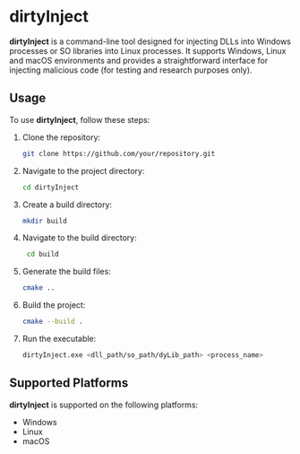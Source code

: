 # dirtyInject

**dirtyInject** is a command-line tool designed for injecting DLLs into Windows processes or SO libraries into Linux processes. It supports Windows, Linux and macOS environments and provides a straightforward interface for injecting malicious code (for testing and research purposes only).

## Usage

To use **dirtyInject**, follow these steps:

1. Clone the repository:
   ```bash
   git clone https://github.com/your/repository.git

2. Navigate to the project directory:
   ```bash
   cd dirtyInject

3. Create a build directory:
   ```bash
   mkdir build

4. Navigate to the build directory:
   ```bash
    cd build

5. Generate the build files:
    ```bash
    cmake ..

6. Build the project:
    ```bash
    cmake --build .

7. Run the executable:
    ```bash
    dirtyInject.exe <dll_path/so_path/dyLib_path> <process_name>


## Supported Platforms

**dirtyInject** is supported on the following platforms:

- Windows
- Linux
- macOS

